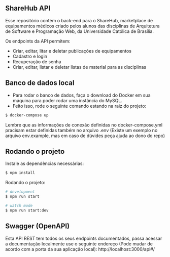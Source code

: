 ## ShareHub API

Esse repositório contém o back-end para o ShareHub, marketplace de equipamentos médicos criado pelos
alunos das disciplinas de Arquitetura de Software e Programação Web, da Universidade Católica de Brasília.

Os endpoints da API permitem:
- Criar, editar, litar e deletar publicações de equipamentos
- Cadastro e login
- Recuperação de senha
- Criar, editar, listar e deletar listas de material para as disciplinas

## Banco de dados local

- Para rodar o banco de dados, faça o download do Docker em sua máquina para poder rodar uma instância do MySQL.
- Feito isso, rode o seguinte comando estando na raiz do projeto:

```bash
$ docker-compose up
```

Lembre que as informações de conexão definidas no docker-compose.yml pracisam estar definidas também no arquivo
.env (Existe um exemplo no arquivo env.example, mas em caso de dúvides peça ajuda ao dono do repo)

## Rodando o projeto

Instale as dependências necessárias:
```bash
$ npm install
```

Rodando o projeto:
```bash
# development
$ npm run start

# watch mode
$ npm run start:dev
```

## Swagger (OpenAPI)
Esta API REST tem todos os seus endpoints documentados, passa acessar a documentação localmente use o seguinte endereço (Pode mudar de acordo
com a porta da sua aplicação local):
http://localhost:3000/api#/










